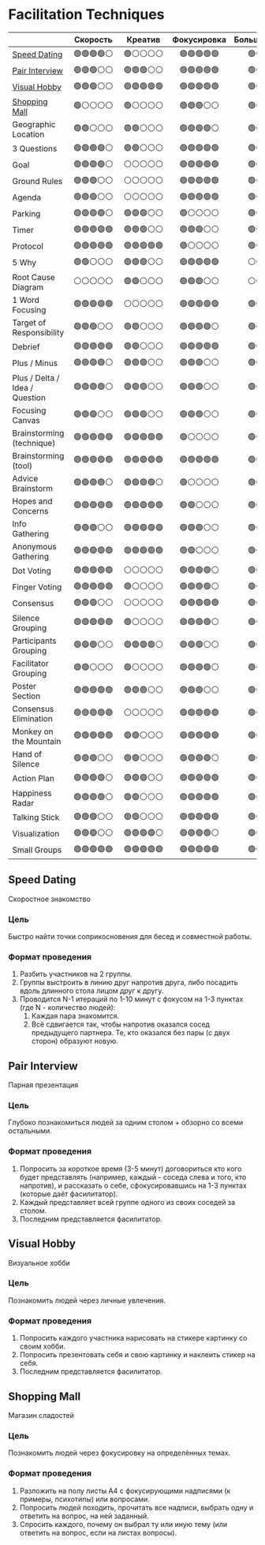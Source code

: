 # Facilitation Techniques

|                                   |  Скорость  |   Креатив   | Фокусировка | Большие группы | Вовлеченность |
|:----------------------------------|:----------:|:-----------:|:-----------:|:--------------:|:-------------:|
| [Speed Dating](#speed-dating)     | 🟢🟢🟢🟢⚪  |   🟢⚪⚪⚪⚪    | 🟢🟢🟢🟢🟢  |    🟢🟢🟢⚪⚪    |  🟢🟢🟢🟢🟢   |
| [Pair Interview](#pair-interview) |  🟢🟢🟢⚪⚪  |  🟢🟢🟢⚪⚪   | 🟢🟢🟢🟢🟢  |     🟢⚪⚪⚪⚪     |    🟢🟢⚪⚪⚪    |
| [Visual Hobby](#visual-hobby)     |  🟢🟢🟢⚪⚪  | 🟢🟢🟢🟢🟢  | 🟢🟢🟢🟢🟢  |    🟢🟢⚪⚪⚪     |  🟢🟢🟢🟢🟢   |
| [Shopping Mall](#shopping-mall)   |   🟢⚪⚪⚪⚪   |   🟢⚪⚪⚪⚪    |  🟢🟢🟢⚪⚪   |    🟢🟢🟢⚪⚪    |   🟢🟢🟢🟢⚪   |
| Geographic Location               |  🟢🟢⚪⚪⚪   |   🟢🟢⚪⚪⚪   |  🟢🟢🟢🟢⚪  |    🟢🟢🟢⚪⚪    |   🟢🟢🟢🟢⚪   |
| 3 Questions                       | 🟢🟢🟢🟢⚪  |   🟢🟢⚪⚪⚪   | 🟢🟢🟢🟢🟢  |    🟢🟢🟢⚪⚪    |   🟢🟢🟢⚪⚪    |
| Goal                              | 🟢🟢🟢🟢⚪  |    ⚪⚪⚪⚪⚪    | 🟢🟢🟢🟢🟢  |   🟢🟢🟢🟢🟢   |   🟢🟢🟢⚪⚪    |
| Ground Rules                      |  🟢🟢🟢⚪⚪  |    ⚪⚪⚪⚪⚪    | 🟢🟢🟢🟢🟢  |   🟢🟢🟢🟢⚪    |    🟢🟢⚪⚪⚪    |
| Agenda                            |  🟢🟢🟢⚪⚪  |    ⚪⚪⚪⚪⚪    | 🟢🟢🟢🟢🟢  |   🟢🟢🟢🟢⚪    |   🟢🟢🟢🟢⚪   |
| Parking                           | 🟢🟢🟢🟢⚪  |  🟢🟢🟢⚪⚪   |   🟢⚪⚪⚪⚪    |   🟢🟢🟢🟢🟢   |    🟢🟢⚪⚪⚪    |
| Timer                             | 🟢🟢🟢🟢🟢 |  🟢🟢🟢⚪⚪   |  🟢🟢🟢⚪⚪   |   🟢🟢🟢🟢⚪    |   🟢🟢🟢🟢⚪   |
| Protocol                          | 🟢🟢🟢🟢🟢 | 🟢🟢🟢🟢🟢  |   🟢⚪⚪⚪⚪    |   🟢🟢🟢🟢🟢   |   🟢🟢🟢🟢⚪   |
| 5 Why                             |  🟢🟢⚪⚪⚪   |  🟢🟢🟢⚪⚪   | 🟢🟢🟢🟢🟢  |     ⚪⚪⚪⚪⚪      |   🟢🟢🟢⚪⚪    |
| Root Cause Diagram                |   ⚪⚪⚪⚪⚪    |   🟢🟢⚪⚪⚪   |  🟢🟢🟢⚪⚪   |     ⚪⚪⚪⚪⚪      |    🟢🟢⚪⚪⚪    |
| 1 Word Focusing                   | 🟢🟢🟢🟢🟢 |    ⚪⚪⚪⚪⚪    | 🟢🟢🟢🟢🟢  |   🟢🟢🟢🟢⚪    |   🟢🟢🟢🟢⚪   |
| Target of Responsibility          |  🟢🟢🟢⚪⚪  |   🟢🟢⚪⚪⚪   |  🟢🟢🟢🟢⚪  |    🟢🟢🟢⚪⚪    |   🟢🟢🟢⚪⚪    |
| Debrief                           | 🟢🟢🟢🟢🟢 |   🟢🟢⚪⚪⚪   | 🟢🟢🟢🟢🟢  |   🟢🟢🟢🟢⚪    |  🟢🟢🟢🟢🟢   |
| Plus / Minus                      | 🟢🟢🟢🟢⚪  |  🟢🟢🟢⚪⚪   |  🟢🟢🟢⚪⚪   |    🟢🟢⚪⚪⚪     |   🟢🟢🟢⚪⚪    |
| Plus / Delta / Idea / Question    | 🟢🟢🟢🟢⚪  |  🟢🟢🟢⚪⚪   |  🟢🟢🟢⚪⚪   |   🟢🟢🟢🟢⚪    |   🟢🟢🟢🟢⚪   |
| Focusing Canvas                   |  🟢🟢🟢⚪⚪  |  🟢🟢🟢⚪⚪   |  🟢🟢🟢⚪⚪   |    🟢🟢⚪⚪⚪     |   🟢🟢🟢⚪⚪    |
| Brainstorming (technique)         | 🟢🟢🟢🟢🟢 | 🟢🟢🟢🟢🟢  |   🟢⚪⚪⚪⚪    |   🟢🟢🟢🟢🟢   |  🟢🟢🟢🟢🟢   |
| Brainstorming (tool)              | 🟢🟢🟢🟢🟢 | 🟢🟢🟢🟢🟢  | 🟢🟢🟢🟢🟢  |   🟢🟢🟢🟢🟢   |  🟢🟢🟢🟢🟢   |
| Advice Brainstorm                 | 🟢🟢🟢🟢⚪  |  🟢🟢🟢🟢⚪  |   🟢⚪⚪⚪⚪    |    🟢🟢⚪⚪⚪     |  🟢🟢🟢🟢🟢   |
| Hopes and Concerns                | 🟢🟢🟢🟢🟢 | 🟢🟢🟢🟢🟢  |   🟢🟢⚪⚪⚪   |    🟢🟢🟢⚪⚪    |   🟢🟢🟢🟢⚪   |
| Info Gathering                    |  🟢🟢🟢⚪⚪  | 🟢🟢🟢🟢🟢  |  🟢🟢🟢⚪⚪   |    🟢🟢⚪⚪⚪     |   🟢🟢🟢⚪⚪    |
| Anonymous Gathering               | 🟢🟢🟢🟢🟢 | 🟢🟢🟢🟢🟢  |   🟢🟢⚪⚪⚪   |   🟢🟢🟢🟢⚪    |    🟢🟢⚪⚪⚪    |
| Dot Voting                        | 🟢🟢🟢🟢🟢 |    ⚪⚪⚪⚪⚪    |  🟢🟢🟢🟢⚪  |   🟢🟢🟢🟢🟢   |  🟢🟢🟢🟢🟢   |
| Finger Voting                     | 🟢🟢🟢🟢🟢 |   🟢⚪⚪⚪⚪    |  🟢🟢🟢🟢⚪  |   🟢🟢🟢🟢⚪    |  🟢🟢🟢🟢🟢   |
| Consensus                         |  🟢🟢🟢⚪⚪  |    ⚪⚪⚪⚪⚪    | 🟢🟢🟢🟢🟢  |    🟢🟢🟢⚪⚪    |   🟢🟢🟢⚪⚪    |
| Silence Grouping                  | 🟢🟢🟢🟢🟢 |   🟢⚪⚪⚪⚪    |  🟢🟢🟢🟢⚪  |   🟢🟢🟢🟢⚪    |    🟢🟢⚪⚪⚪    |
| Participants Grouping             |  🟢🟢🟢⚪⚪  |  🟢🟢🟢🟢⚪  |  🟢🟢🟢⚪⚪   |    🟢🟢🟢⚪⚪    |    🟢🟢⚪⚪⚪    |
| Facilitator Grouping              |  🟢🟢⚪⚪⚪   |   🟢⚪⚪⚪⚪    |  🟢🟢🟢🟢⚪  |    🟢🟢⚪⚪⚪     |    🟢⚪⚪⚪⚪     |
| Poster Section                    | 🟢🟢🟢🟢🟢 |  🟢🟢🟢⚪⚪   |  🟢🟢🟢⚪⚪   |   🟢🟢🟢🟢🟢   |   🟢🟢🟢🟢⚪   |
| Consensus Elimination             | 🟢🟢🟢🟢🟢 |    ⚪⚪⚪⚪⚪    | 🟢🟢🟢🟢🟢  |   🟢🟢🟢🟢🟢   |    🟢🟢⚪⚪⚪    |
| Monkey on the Mountain            | 🟢🟢🟢🟢🟢 |   🟢🟢⚪⚪⚪   | 🟢🟢🟢🟢🟢  |   🟢🟢🟢🟢🟢   |  🟢🟢🟢🟢🟢   |
| Hand of Silence                   |  🟢🟢🟢⚪⚪  |   🟢🟢⚪⚪⚪   |  🟢🟢🟢🟢⚪  |   🟢🟢🟢🟢🟢   |  🟢🟢🟢🟢🟢   |
| Action Plan                       | 🟢🟢🟢🟢⚪  |  🟢🟢🟢⚪⚪   | 🟢🟢🟢🟢🟢  |    🟢🟢🟢⚪⚪    |   🟢🟢🟢🟢⚪   |
| Happiness Radar                   | 🟢🟢🟢🟢⚪  |   🟢🟢⚪⚪⚪   | 🟢🟢🟢🟢🟢  |     🟢⚪⚪⚪⚪     |  🟢🟢🟢🟢🟢   |
| Talking Stick                     |  🟢🟢🟢⚪⚪  |   🟢🟢⚪⚪⚪   | 🟢🟢🟢🟢🟢  |    🟢🟢🟢⚪⚪    |   🟢🟢🟢⚪⚪    |
| Visualization                     |  🟢🟢🟢⚪⚪  |  🟢🟢🟢🟢⚪  |  🟢🟢🟢🟢⚪  |   🟢🟢🟢🟢⚪    |  🟢🟢🟢🟢🟢   |
| Small Groups                      | 🟢🟢🟢🟢🟢 | 🟢🟢🟢🟢🟢  | 🟢🟢🟢🟢🟢  |   🟢🟢🟢🟢🟢   |  🟢🟢🟢🟢🟢   |


## Speed Dating
Скоростное знакомство

### Цель
Быстро найти точки соприкосновения для бесед и совместной работы.

### Формат проведения
1. Разбить участников на 2 группы.
2. Группы выстроить в линию друг напротив друга, либо посадить вдоль длинного стола лицом друг к другу.
3. Проводится N-1 итераций по 1-10 минут с фокусом на 1-3 пунктах (где N - количество людей):
    1. Каждая пара знакомится.
    2. Всё сдвигается так, чтобы напротив оказался сосед предыдущего партнера. Те, кто оказался без пары (с двух сторон) образуют новую.

## Pair Interview
Парная презентация

### Цель
Глубоко познакомиться людей за одним столом + обзорно со всеми остальными.

### Формат проведения
1. Попросить за короткое время (3-5 минут) договориться кто кого будет представлять (например, каждый - соседа слева и того, кто напротив), и рассказать о себе, сфокусировавшись на 1-3 пунктах (которые даёт фасилитатор).
2. Каждый представляет всей группе одного из своих соседей за столом.
3. Последним представляется фасилитатор.

## Visual Hobby
Визуальное хобби

### Цель
Познакомить людей через личные увлечения.

### Формат проведения
1. Попросить каждого участника нарисовать на стикере картинку со своим хобби.
2. Попросить презентовать себя и свою картинку и наклеить стикер на себя.
3. Последним представляется фасилитатор.

## Shopping Mall
Магазин сладостей

### Цель
Познакомить людей через фокусировку на определённых темах.

### Формат проведения
1. Разложить на полу листы A4 с фокусирующими надписями (к примеры, психотипы) или вопросами.
2. Попросить людей походить, прочитать все надписи, выбрать одну и ответить на вопрос, на ней заданный.
3. Спросить каждого, почему он выбрал ту или иную тему (или ответить на вопрос, если на листах вопросы).
